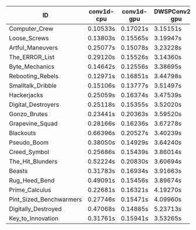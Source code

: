 |ID|conv1d-cpu|conv1d-gpu|DWSPConv2D-gpu|gemm-gpu|avg|
|-|-|-|-|-|-|
|Computer_Crew|0.10533s|0.17021s|3.15151s|1.89429s|1.33033s|
|Loose_Screws|0.13803s|0.15565s|3.19947s|1.95641s|1.36239s|
|Artful_Maneuvers|0.25077s|0.15078s|3.23228s|1.89195s|1.38145s|
|The_ERROR_List|0.29120s|0.15526s|3.14360s|2.07476s|1.41620s|
|Byte_Mechanics|0.14642s|0.12556s|3.38695s|2.05093s|1.42746s|
|Rebooting_Rebels|0.12971s|0.16851s|3.44798s|2.01906s|1.44132s|
|Smalltalk_Dribble|0.15106s|0.13777s|3.51497s|2.02601s|1.45745s|
|Hackerjacks|0.25059s|0.16374s|3.47539s|2.14951s|1.50981s|
|Digital_Destroyers|0.25118s|0.15355s|3.52020s|2.20404s|1.53224s|
|Gonzo_Brutes|0.23441s|0.20363s|3.59520s|2.18357s|1.55420s|
|Grapevine_Squad|0.28166s|0.16236s|3.67278s|2.17563s|1.57311s|
|Blackouts|0.66396s|0.20527s|3.40239s|2.11130s|1.59573s|
|Pseudo_Boom|0.38050s|0.14929s|3.64240s|2.30799s|1.62004s|
|Creed_Symbol|0.25686s|0.15439s|3.86014s|2.23522s|1.62665s|
|The_Hit_Blunders|0.52224s|0.20830s|3.60694s|2.26299s|1.65012s|
|Beasts|0.31783s|0.16934s|3.91663s|2.53807s|1.73547s|
|Rug_Heed_Bend|0.49091s|0.15456s|3.89674s|2.44644s|1.74716s|
|Prime_Calculus|0.22681s|0.16321s|4.19270s|2.45845s|1.76030s|
|Pint_Sized_Benchwarmers|0.27746s|0.15471s|4.09960s|2.60601s|1.78445s|
|Digitally_Destroyed|0.47068s|0.14885s|5.23713s|3.13231s|2.24724s|
|Key_to_Innovation|0.31761s|0.15941s|3.53265s|infs|infs|
